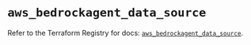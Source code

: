 # `aws_bedrockagent_data_source`

Refer to the Terraform Registry for docs: [`aws_bedrockagent_data_source`](https://registry.terraform.io/providers/hashicorp/aws/6.15.0/docs/resources/bedrockagent_data_source).
